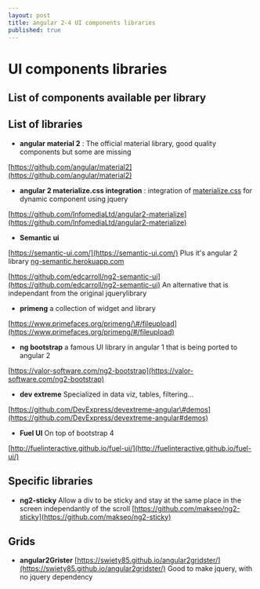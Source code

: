 ```yaml
---
layout: post
title: angular 2-4 UI components libraries
published: true
---
```


# UI components libraries

## List of components available per library

## List of libraries

* **angular material 2** : The official material  library, good quality components but some are missing

[https://github.com/angular/material2](https://github.com/angular/material2)

* **angular 2 materialize.css integration** : integration of [materialize.css](http://materializecss.com/) for dynamic component using jquery

[https://github.com/InfomediaLtd/angular2-materialize](https://github.com/InfomediaLtd/angular2-materialize)

* **Semantic ui**

[https://semantic-ui.com/](https://semantic-ui.com/) Plus it's angular 2 library [ng-semantic.herokuapp.com](https://github.com/sinsunsan/dev-wiki/tree/e91a89337cb472fad5198a7110a0eaa8d63d66f5/ng-semantic.herokuapp.com)

[https://github.com/edcarroll/ng2-semantic-ui](https://github.com/edcarroll/ng2-semantic-ui) An alternative that is independant from the original jquerylibrary

* **primeng** a collection of widget and library

[https://www.primefaces.org/primeng/\#/fileupload](https://www.primefaces.org/primeng/#/fileupload)

* **ng bootstrap** a famous UI library in angular 1 that is being ported to angular 2

[https://valor-software.com/ng2-bootstrap](https://valor-software.com/ng2-bootstrap)

* **dev extreme** Specialized in data viz, tables, filtering...

[https://github.com/DevExpress/devextreme-angular\#demos](https://github.com/DevExpress/devextreme-angular#demos)

* **Fuel UI** On top of bootstrap 4

[http://fuelinteractive.github.io/fuel-ui/](http://fuelinteractive.github.io/fuel-ui/)

## Specific libraries

* **ng2-sticky** Allow a div to be sticky and stay at the same place in the screen independantly of the scroll [https://github.com/makseo/ng2-sticky](https://github.com/makseo/ng2-sticky)

## Grids

* **angular2Grister** [https://swiety85.github.io/angular2gridster/](https://swiety85.github.io/angular2gridster/) Good to make jquery, with no jquery dependency


